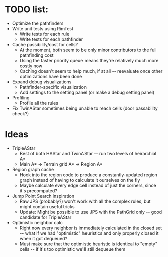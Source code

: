 # TODO list:
- Optimize the pathfinders
- Write unit tests using RimTest
  - Write tests for each rule
  - Write tests for each pathfinder
- Cache passibility/cost for cells?
  - At the moment, both seem to be only minor contributors to the full pathfinding cost
  - Using the faster priority queue means they're relatively much more costly now
  - Caching doesn't seem to help much, if at all -- reevaluate once other optimizations have been done
- Expand debug visualizations
  - Pathfinder-specific visualization
  - Add settings to the setting panel (or make a debug setting panel)
- Profiling
  - Profile all the rules
- Fix TwinAStar sometimes being unable to reach cells (door passability check?)

# Ideas
- TripleAStar
  - Best of both HAStar and TwinAStar -- run two levels of heirarchial A*
  - Main A* -> Terrain grid A* -> Region A*
- Region graph cache
  - Hook into the region code to produce a constantly-updated region graph instead of having to calculate it ourselves on the fly
  - Maybe calculate every edge cell instead of just the corners, since it's precomputed?
- Jump Point Search inspiration
  - Raw JPS (probably?) won't work with all the complex rules, but might contain useful tricks
  - Update: Might be possible to use JPS with the PathGrid only -- good candidate for TripleAStar
- Optimistic neighbor calc
  - Right now every neighbor is immediately calculated in the closed set -- what if we had "optimistic" heuristics and only properly closed it when it got dequeued?
  - Must make sure that the optimistic heuristic is identical to "empty" cells -- if it's too optimistic we'll still dequeue them
